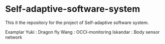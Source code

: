 # Self-adaptive-software-system
This it the repository for the project of Self-adaptive software system.

Examplar
Yuki : Dragon fly
Wang : OCCI-monitoring
Iskandar : Body sensor network
